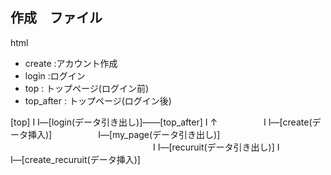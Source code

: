 ## 作成　ファイル
html 
 - create :アカウント作成
 - login :ログイン
 - top : トップページ(ログイン前)
 - top_after : トップページ(ログイン後)



[top]
Ι
Ι―[login(データ引き出し)]――[top_after]
Ι     ↑　　　　　			Ι
Ι―[create(データ挿入)]　　　　　 	Ι―[my_page(データ引き出し)]
　　　　　　　　　　　　　　　　	Ι
						Ι―[recuruit(データ引き出し)]
						Ι
						Ι―[create_recuruit(データ挿入)]